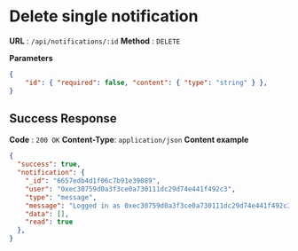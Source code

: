 # Delete single notification

**URL** : `/api/notifications/:id`
**Method** : `DELETE`

**Parameters**
```json
{
    "id": { "required": false, "content": { "type": "string" } },
}
```

## Success Response
**Code** : `200 OK`
**Content-Type**: `application/json`
**Content example**
```json
{
  "success": true,
  "notification": {
    "_id": "6657edb4d1f06c7b91e39089",
    "user": "0xec30759d0a3f3ce0a730111dc29d74e441f492c3",
    "type": "message",
    "message": "Logged in as 0xec30759d0a3f3ce0a730111dc29d74e441f492c3",
    "data": [],
    "read": true
  },
}
```